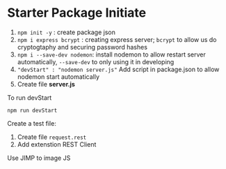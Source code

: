 # Starter Package Initiate
1. `npm init -y` : create package json
2. `npm i express bcrypt` : creating express server; `bcrypt` to allow us do cryptogtaphy and securing password hashes
3. `npm i --save-dev nodemon`: install nodemon to allow restart server automatically, `--save-dev` to only using it in developing
4.  `"devStart" : "nodemon server.js"` Add script in package.json to allow nodemon start automatically 
5.  Create file **server.js**

To run devStart
```
npm run devStart
```

Create a test file:
1. Create file `request.rest`
2. Add extenstion REST Client

Use JIMP to image JS